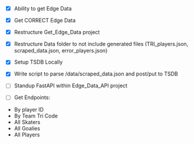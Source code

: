 - [X] Ability to get Edge Data

- [X] Get CORRECT Edge Data

- [X] Restructure Get_Edge_Data project

- [X] Restructure Data folder to not include generated files (TRI_players.json, scraped_data.json, error_players.json)

- [X] Setup TSDB Locally

- [X] Write script to parse /data/scraped_data.json and post/put to TSDB

- [ ] Standup FastAPI within Edge_Data_API project

- [ ] Get Endpoints:
- By player ID
- By Team Tri Code
- All Skaters
- All Goalies
- All Players